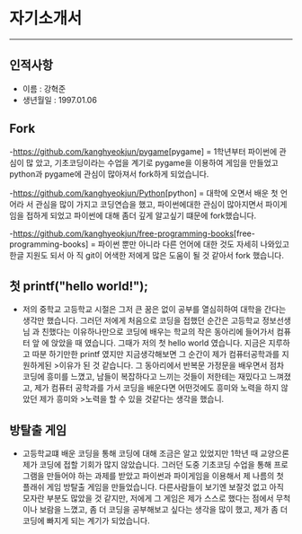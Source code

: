 # 자기소개서
------------

## 인적사항
- 이름 : 강혁준
- 생년월일 : 1997.01.06

## Fork
-<https://github.com/kanghyeokjun/pygame>[pygame] = 1학년부터 파이썬에 관심이 많
았고, 기초코딩이라는 수업을 계기로 pygame을 이용하여 게임을 만들었고 python과 pygame에 관심이 많아져서 fork하게 되었습니다.

-<https://github.com/kanghyeokjun/Python>[python] = 대학에 오면서 배운 첫 언어라
서 관심을 많이 가지고 코딩연습을 했고, 파이썬에대한 관심이 많아지면서 파이게임을
 접하게 되었고 파이썬에 대해 좀더 깊게 알고싶기 떄문에 fork했습니다.

-<https://github.com/kanghyeokjun/free-programming-books>[free-programming-books] = 파이썬 뿐만 아니라 다른 언어에 대한 것도 자세히 나와있고 한글 지원도 되서 아
직 git이 어색한 저에게 많은 도움이 될 것 같아서 fork 했습니다.

## 첫 printf("hello world!");
- 저의 중학교 고등학교 시절은 그저 큰 꿈은 없이 공부를 열심히하여 대학을 간다는 생각만 했습니다. 그러던 저에게 처음으로 코딩을 접했던 순간은 고등학교 정보선생님
과 친했다는 이유하나만으로 코딩에 배우는 학교의 작은 동아리에 들어가서 컴퓨터 앞
에 앉았을 때 였습니다. 그때가 저의 첫 hello world 였습니다. 지금은 지루하고 따분
하기만한 printf 였지만 지금생각해보면 그 순간이 제가 컴퓨터공학과를 지원하게된 >이유가 된 것 같습니다. 그 동아리에서 반복문 가정문을 배우면서 점차 코딩에 흥미를
 느꼈고, 남들이 복잡하다고 느끼는 것들이 저한테는 재밌다고 느껴졌고, 제가 컴퓨터
공학과를 가서 코딩을 배운다면 어떤것에도 흥미와 노력을 하지 않았던 제가 흥미와 >노력을 할 수 있을 것같다는 생각을 했습니.

## 방탈출 게임
- 고등학교떄 배운 코딩을 통해 코딩에 대해 조금은 알고 있었지만 1학년 때 교양으론 제가 코딩에 접할 기회가 많지 않았습니다. 그러던 도중 기초코딩 수업을 통해 프로그램을 만들어야 하는 과제를 받았고 파이썬과 파이게임을 이용해서 제 나름의 첫 플래쉬 게임 방탈출 게임을 만들었습니다. 다른사람들이 보기엔 보잘것 없고 아직 모자란 부분도 많았을 것 같지만, 저에게 그 게임은 제가 스스로 했다는 점에서 무척이나 보람을 느꼈고, 좀 더 코딩을 공부해보고 싶다는 생각을 많이 했고,  제가 좀 더 코딩에 빠지게 되는 계기가 되었습니다. 
